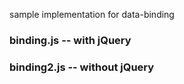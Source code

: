 sample implementation for data-binding

### binding.js -- with jQuery
### binding2.js -- without jQuery
